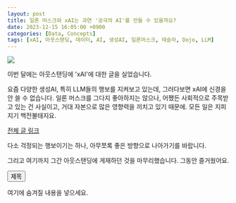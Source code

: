```yaml
---
layout: post
title: 일론 머스크와 xAI는 과연 '궁극의 AI'를 만들 수 있을까요?
date: 2023-12-15 16:05:00 +0900
categories: [Data, Concepts]
tags: [xAI, 아웃스탠딩, 데이터, AI, 생성AI, 일론머스크, 테슬라, Dojo, LLM]
---
```



![](https://cdn.outstanding.kr/wp-content/uploads/2023/12/04-grok-600x341.jpg)

이번 달에는 아웃스탠딩에 'xAI'에 대한 글을 실었습니다. 

요즘 다양한 생성AI, 특히 LLM들의 행보를 지켜보고 있는데, 그러다보면 xAI에 신경을 안 쓸 수 없습니다.
일론 머스크를 그다지 좋아하지는 않으나, 어쨌든 사회적으로 주목받고 있는 건 사실이고, 거대 자본으로 많은 영향력을 끼치고 있기 때문에.
모든 일은 지피지기 백전불태지요. 

[전체 글 링크](https://outstanding.kr/xaielonmusk20231208)

다소 걱정되는 행보이기는 하나, 아무쪼록 좋은 방향으로 나아가기를 바랍니다. 

그리고 여기까지 그간 아웃스탠딩에 게재하던 것을 마무리했습니다. 그동안 즐거웠어요. 

<div class="collapsible">
  <button class="collapsible-button">제목</button>
  <div class="collapsible-content">
    <p>여기에 숨겨질 내용을 넣으세요.</p>
  </div>
</div>
